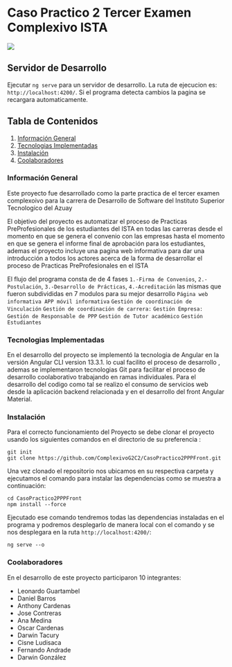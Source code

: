 # Caso Practico 2  Tercer Examen Complexivo ISTA
<img src="https://www.tecazuay.edu.ec/assets/img/logo%20desenfocado4.png">

## Servidor de Desarrollo

Ejecutar `ng serve` para un servidor de desarrollo. La ruta de ejecucion es: `http://localhost:4200/`. Si el programa detecta cambios la pagina se recargara automaticamente.
## Tabla de Contenidos
1. [Información General](#general-info)
2. [Tecnologias Implementadas](#technologies)
3. [Instalación](#installation)
4. [Coolaboradores](#collaboration)

[//]: # (5. [FAQs]&#40;#faqs&#41;)

### Información General
Este proyecto fue desarrollado como la parte practica de el tercer examen complexoivo para la carrera de Desarrollo de Software del Instituto Superior Tecnologico del Azuay

El objetivo del proyecto es automatizar el proceso de Practicas PreProfesionales de los estudiantes del ISTA en todas las carreras desde el momento en que se genera el convenio con 
las empresas hasta el momento en que se genera el informe final de aprobación para los estudiantes, ademas el proyecto incluye una pagina web informativa para dar una introducción a todos los actores acerca de 
la forma de desarrollar el proceso de Practicas PreProfesionales en el ISTA 

El flujo del programa consta de de 4 fases `1.-Firma de Convenios`, `2.-Postulación`, `3.-Desarrollo de Prácticas`, `4.-Acreditación` las mismas que fueron subdivididas en 7 modulos para su mejor desarrollo
 `Página web informativa APP móvil informativa`
 `Gestión de coordinación de Vinculación`
 `Gestión de coordinación de carrera:`
 `Gestión Empresa:`
 `Gestión de Responsable de PPP`
 `Gestión de Tutor académico`
 `Gestión Estudiantes`


### Tecnologias Implementadas
En el desarrollo del proyecto se implementó la tecnologia de Angular en la versión Angular CLI version 13.3.1. lo cual facilito el proceso de desarrollo
, ademas se implementaron tecnologias Git para facilitar el proceso de desarrollo coolaborativo trabajando en ramas individuales.
Para el desarrollo del codigo como tal se realizo el consumo de servicios web desde la aplicación backend relacionada y en el desarrollo del front Angular Material.
### Instalación 
Para el correcto funcionamiento del Proyecto se debe clonar el proyecto usando los siguientes comandos en el directorio de su preferencia :
```
git init 
git clone https://github.com/ComplexivoG2C2/CasoPractico2PPPFront.git
```

Una vez clonado el repositorio nos ubicamos en su respectiva carpeta y ejecutamos el comando para instalar las dependencias como se muestra a continuación:
```
cd CasoPractico2PPPFront
npm install --force
```

Ejecutado ese comando tendremos todas las dependencias instaladas en el programa y podremos desplegarlo de manera local con el comando y se nos desplegara en la ruta `http://localhost:4200/`:
```
ng serve --o
```
### Coolaboradores
En el desarrollo de este proyecto participaron 10 integrantes:
* Leonardo Guartambel
* Daniel Barros
* Anthony Cardenas
* Jose Contreras
* Ana Medina
* Oscar Cardenas
* Darwin Tacury
* Cisne Ludisaca
* Fernando Andrade
* Darwin González

